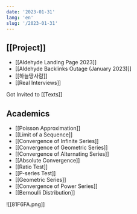 ```yaml
---
date: '2023-01-31'
lang: 'en'
slug: '/2023-01-31'
---
```


## [[Project]]

- [[Aldehyde Landing Page 2023]]
- [[Aldehyde Backlinks Outage (January 2023)]]
- [[하늘땅사람]]
- [[Real Interviews]]

Got Invited to [[Texts]]

## Academics

- [[Poisson Approximation]]
- [[Limit of a Sequence]]
- [[Convergence of Infinite Series]]
- [[Convergence of Geometric Series]]
- [[Convergence of Alternating Series]]
- [[Absolute Convergence]]
- [[Ratio Test]]
- [[P-series Test]]
- [[Geometric Series]]
- [[Convergence of Power Series]]
- [[Bernoulli Distribution]]

![[81F6FA.png]]
